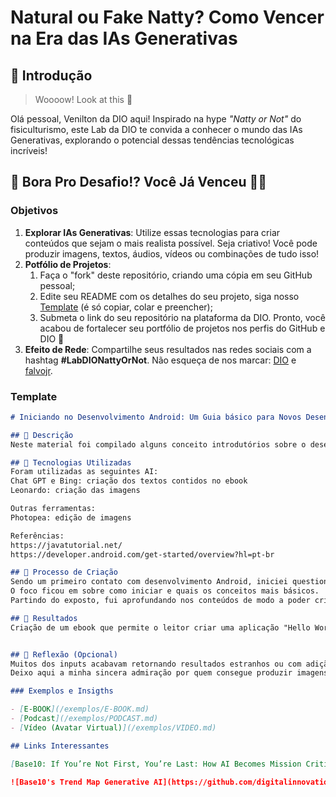 # Natural ou Fake Natty? Como Vencer na Era das IAs Generativas

## 🚀 Introdução

> Woooow! Look at this 👀

Olá pessoal, Venilton da DIO aqui! Inspirado na hype _"Natty or Not"_ do fisiculturismo, este Lab da DIO te convida a conhecer o mundo das IAs Generativas, explorando o potencial dessas tendências tecnológicas incríveis!

## 🎯 Bora Pro Desafio!? Você Já Venceu 💪🤓

### Objetivos

1. **Explorar IAs Generativas**: Utilize essas tecnologias para criar conteúdos que sejam o mais realista possível. Seja criativo! Você pode produzir imagens, textos, áudios, vídeos ou combinações de tudo isso!
1. **Potfólio de Projetos**:
    1. Faça o "fork" deste repositório, criando uma cópia em seu GitHub pessoal;
    2. Edite seu README com os detalhes do seu projeto, siga nosso [Template](#template) (é só copiar, colar e preencher);
    3. Submeta o link do seu repositório na plataforma da DIO. Pronto, você acabou de fortalecer seu portfólio de projetos nos perfis do GitHub e DIO 🚀
1. **Efeito de Rede**: Compartilhe seus resultados nas redes sociais com a hashtag **#LabDIONattyOrNot**. Não esqueça de nos marcar: [DIO](https://www.linkedin.com/school/dio-makethechange) e [falvojr](https://www.linkedin.com/in/falvojr).

### Template

```markdown
# Iniciando no Desenvolvimento Android: Um Guia básico para Novos Desenvolvedores

## 📒 Descrição
Neste material foi compilado alguns conceito introdutórios sobre o desenvolvimento Android utilizando IAs generativas.

## 🤖 Tecnologias Utilizadas
Foram utilizadas as seguintes AI:
Chat GPT e Bing: criação dos textos contidos no ebook
Leonardo: criação das imagens 

Outras ferramentas:
Photopea: edição de imagens

Referências:
https://javatutorial.net/
https://developer.android.com/get-started/overview?hl=pt-br

## 🧐 Processo de Criação
Sendo um primeiro contato com desenvolvimento Android, iniciei questionando as IAs.
O foco ficou em sobre como iniciar e quais os conceitos mais básicos. 
Partindo do exposto, fui aprofundando nos conteúdos de modo a poder criar uma aplicação simples "Hello World!".

## 🚀 Resultados
Criação de um ebook que permite o leitor criar uma aplicação "Hello World!" pelo Android Studio.


## 💭 Reflexão (Opcional)
Muitos dos inputs acabavam retornando resultados estranhos ou com adição de informações que não estavam no input.
Deixo aqui a minha sincera admiração por quem consegue produzir imagens utilizando IAs. 

### Exemplos e Insigths

- [E-BOOK](/exemplos/E-BOOK.md)
- [Podcast](/exemplos/PODCAST.md)
- [Vídeo (Avatar Virtual)](/exemplos/VIDEO.md)

## Links Interessantes

[Base10: If You’re Not First, You’re Last: How AI Becomes Mission Critical](https://base10.vc/post/generative-ai-mission-critical/)

![Base10's Trend Map Generative AI](https://github.com/digitalinnovationone/lab-natty-or-not/assets/730492/f4df26e8-f8f7-4419-8252-c69d73ea930c)
